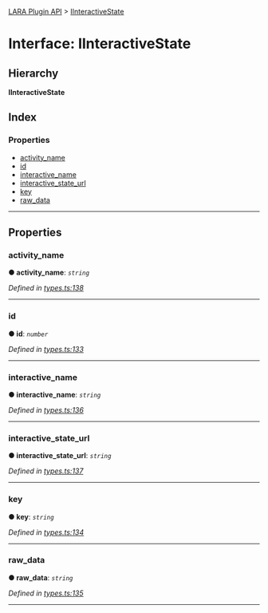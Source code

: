 [LARA Plugin API](../README.md) > [IInteractiveState](../interfaces/iinteractivestate.md)

# Interface: IInteractiveState

## Hierarchy

**IInteractiveState**

## Index

### Properties

* [activity_name](iinteractivestate.md#activity_name)
* [id](iinteractivestate.md#id)
* [interactive_name](iinteractivestate.md#interactive_name)
* [interactive_state_url](iinteractivestate.md#interactive_state_url)
* [key](iinteractivestate.md#key)
* [raw_data](iinteractivestate.md#raw_data)

---

## Properties

<a id="activity_name"></a>

###  activity_name

**● activity_name**: *`string`*

*Defined in [types.ts:138](https://github.com/concord-consortium/lara/blob/b02dfc31/lara-typescript/src/plugin-api/types.ts#L138)*

___
<a id="id"></a>

###  id

**● id**: *`number`*

*Defined in [types.ts:133](https://github.com/concord-consortium/lara/blob/b02dfc31/lara-typescript/src/plugin-api/types.ts#L133)*

___
<a id="interactive_name"></a>

###  interactive_name

**● interactive_name**: *`string`*

*Defined in [types.ts:136](https://github.com/concord-consortium/lara/blob/b02dfc31/lara-typescript/src/plugin-api/types.ts#L136)*

___
<a id="interactive_state_url"></a>

###  interactive_state_url

**● interactive_state_url**: *`string`*

*Defined in [types.ts:137](https://github.com/concord-consortium/lara/blob/b02dfc31/lara-typescript/src/plugin-api/types.ts#L137)*

___
<a id="key"></a>

###  key

**● key**: *`string`*

*Defined in [types.ts:134](https://github.com/concord-consortium/lara/blob/b02dfc31/lara-typescript/src/plugin-api/types.ts#L134)*

___
<a id="raw_data"></a>

###  raw_data

**● raw_data**: *`string`*

*Defined in [types.ts:135](https://github.com/concord-consortium/lara/blob/b02dfc31/lara-typescript/src/plugin-api/types.ts#L135)*

___

